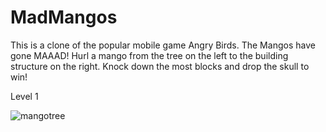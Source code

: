# MadMangos
This is a clone of the popular mobile game Angry Birds. 
The Mangos have gone MAAAD! 
Hurl a mango from the tree on the left to the building structure on the right. 
Knock down the most blocks and drop the skull to win!  

Level 1


![mangotree](https://user-images.githubusercontent.com/26418542/46932532-05788b00-d005-11e8-94f3-43ea290a6f83.gif)
